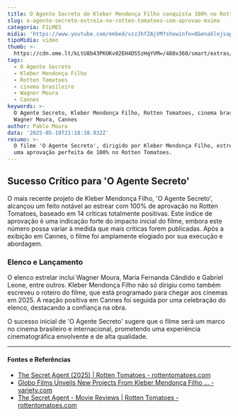 ```yaml
---
title: O Agente Secreto de Kleber Mendonça Filho conquista 100% no Rotten Tomatoes
slug: o-agente-secreto-estreia-no-rotten-tomatoes-com-aprovao-mxima
categoria: FILMES
midia: 'https://www.youtube.com/embed/vzzJhfZAjVM?showinfo=0&enablejsapi=1'
tipoMidia: video
thumb: >-
  https://cdn.ome.lt/kLtU8b43PKUKv02EH4DS5zHqYVM=/480x360/smart/extras/conteudos/Design_sem_nome_20.png
tags:
  - O Agente Secreto
  - Kleber Mendonça Filho
  - Rotten Tomatoes
  - cinema brasileiro
  - Wagner Moura
  - Cannes
keywords: >-
  O Agente Secreto, Kleber Mendonça Filho, Rotten Tomatoes, cinema brasileiro,
  Wagner Moura, Cannes
author: Pablo Moura
data: '2025-05-19T21:18:38.932Z'
resumo: >-
  O filme 'O Agente Secreto', dirigido por Kleber Mendonça Filho, estreou com
  uma aprovação perfeita de 100% no Rotten Tomatoes.
---
```


## Sucesso Crítico para 'O Agente Secreto'

O mais recente projeto de Kleber Mendonça Filho, 'O Agente Secreto', alcançou um feito notável ao estrear com 100% de aprovação no Rotten Tomatoes, baseado em 14 críticas totalmente positivas. Este índice de aprovação é uma indicação forte do impacto inicial do filme, embora este número possa variar à medida que mais críticas forem publicadas. Após a exibição em Cannes, o filme foi amplamente elogiado por sua execução e abordagem.

### Elenco e Lançamento

O elenco estrelar inclui Wagner Moura, Maria Fernanda Cândido e Gabriel Leone, entre outros. Kleber Mendonça Filho não só dirigiu como também escreveu o roteiro do filme, que está programado para chegar aos cinemas em 2025. A reação positiva em Cannes foi seguida por uma celebração do elenco, destacando a confiança na obra.

O sucesso inicial de 'O Agente Secreto' sugere que o filme será um marco no cinema brasileiro e internacional, prometendo uma experiência cinematográfica envolvente e de alta qualidade.

---

#### Fontes e Referências

- [The Secret Agent (2025) | Rotten Tomatoes - rottentomatoes.com](https://www.rottentomatoes.com/m/the_secret_agent_2025)
- [Globo Films Unveils New Projects From Kleber Mendonça Filho ... - variety.com](https://variety.com/2024/film/global/globo-filmes-kleber-mendonca-filho-1236005850/)
- [The Secret Agent - Movie Reviews | Rotten Tomatoes - rottentomatoes.com](https://www.rottentomatoes.com/m/the_secret_agent_2025/reviews)
